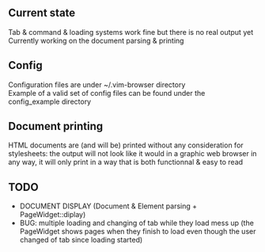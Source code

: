 
## Current state
Tab & command & loading systems work fine but there is no real output yet  
Currently working on the document parsing & printing

## Config
Configuration files are under ~/.vim-browser directory  
Example of a valid set of config files can be found under the config\_example directory  

## Document printing
HTML documents are (and will be) printed without any consideration for stylesheets:
the output will not look like it would in a graphic web browser in any way,
it will only print in a way that is both functionnal & easy to read

## TODO
- DOCUMENT DISPLAY (Document & Element parsing + PageWidget::diplay)
- BUG: multiple loading and changing of tab while they load mess up (the PageWidget shows pages when they finish to load even though the user changed of tab since loading started)
